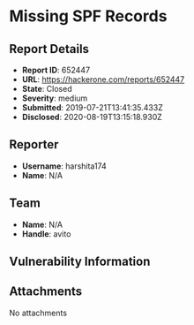 # Missing SPF Records

## Report Details
- **Report ID**: 652447
- **URL**: https://hackerone.com/reports/652447
- **State**: Closed
- **Severity**: medium
- **Submitted**: 2019-07-21T13:41:35.433Z
- **Disclosed**: 2020-08-19T13:15:18.930Z

## Reporter
- **Username**: harshita174
- **Name**: N/A

## Team
- **Name**: N/A
- **Handle**: avito

## Vulnerability Information


## Attachments
No attachments
